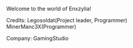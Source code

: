 Welcome to the world of Enxzylia!

Credits:
Legosoldat(Project leader, Programmer)
MinerManc3X(Programmer)

Company:
GamingStudio

